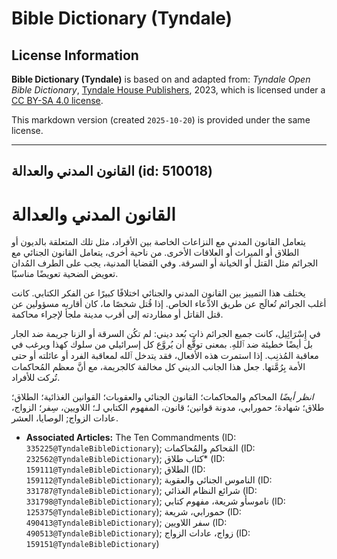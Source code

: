 # Bible Dictionary (Tyndale)

## License Information

**Bible Dictionary (Tyndale)** is based on and adapted from: _Tyndale Open Bible Dictionary_, [Tyndale House Publishers](https://tyndaleopenresources.com/), 2023, which is licensed under a [CC BY-SA 4.0 license](https://creativecommons.org/licenses/by-sa/4.0/legalcode.en).

This markdown version (created `2025-10-20`) is provided under the same license.



--------------------------------

## القانون المدني والعدالة (id: 510018)

القانون المدني والعدالة
=======================

يتعامل القانون المدني مع النزاعات الخاصة بين الأفراد، مثل تلك المتعلقة بالديون أو الطلاق أو الميراث أو العلاقات الأخرى. من ناحية أخرى، يتعامل القانون الجنائي مع الجرائم مثل القتل أو الخيانة أو السرقة. وفي القضايا المدنية، يجب على الطرف المُدان تعويض الضحية تعويضًا مناسبًا.

يختلف هذا التمييز بين القانون المدني والجنائي اختلافًا كبيرًا عن الفكر الكتابي. كانت أغلب الجرائم تُعالَج عن طريق الادِّعاء الخاص. إذا قُتل شخصًا ما، كان أقاربه مسؤولين عن قتل القاتل أو مطاردته إلى أقرب مدينة ملجأ لإجراء محاكمة.

في إِسْرَائِيل، كانت جميع الجرائم ذات بُعد ديني: لم تكُن السرقة أو الزنا جريمة ضد الجار بل أيضًا خطيئة ضد ٱللهِ. بمعنى توقُّع أن يُروَّع كل إسرائيلي من سلوك كهذا ويرغب في معاقبة المُذنِب. إذا استمرت هذه الأفعال، فقد يتدخل ٱلله لمعاقبة الفرد أو عائلته أو حتى الأمة بِرُمَّتها. جعل هذا الجانب الديني كل مخالفة كالجريمة، مع أنَّ معظم المُحاكمات تُركت للأفراد.

*انظر أيضًا* المحاكم والمحاكمات؛ القانون الجنائي والعقوبات؛ القوانين الغذائية؛ الطلاق؛ طلاق؛ شهادة؛ حمورابي، مدونة قوانين؛ قانون، المفهوم الكتابي لـ؛ اللاويين، سِفر؛ الزواج، عادات الزواج; الوصايا، العشر.

* **Associated Articles:** The Ten Commandments (ID: `335225@TyndaleBibleDictionary`); المَحاكم والمُحاكمات (ID: `232562@TyndaleBibleDictionary`); كتاب طلاق* (ID: `159111@TyndaleBibleDictionary`); الطلاق (ID: `159112@TyndaleBibleDictionary`); الناموس الجنائي والعقوبة (ID: `331787@TyndaleBibleDictionary`); شرائع النظام الغذائي (ID: `331798@TyndaleBibleDictionary`); ناموسأو شريعة، مفهوم كتابي (ID: `125375@TyndaleBibleDictionary`); حمورابي، شريعة (ID: `490413@TyndaleBibleDictionary`); سفر اللاويين (ID: `490513@TyndaleBibleDictionary`); زواج، عادات الزواج (ID: `159151@TyndaleBibleDictionary`)

